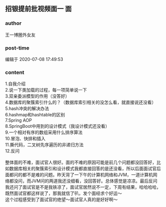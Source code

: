 ## 招银提前批视频面一 面
### author 
王一博圈外女友
### post-time 

编辑于  2020-07-08 17:49:53
### content 
<div class="post-topic-des nc-post-content">
 <div>
  1.自我介绍
 </div>
 <div>
  2.说一下类加载的过程，每一项简单说一下
 </div>
 <div>
  3.双亲委派模型的作用（没答好）
 </div>
 <div>
  4.数据库的聚簇索引什么的？（数据库索引相关的没怎么看，就直接说还没看）
 </div>
 <div>
  5.hash冲突的解决办法
 </div>
 <div>
  6.hashmap和hashtable的区别
 </div>
 <div>
  7.Spring AOP
 </div>
 <div>
  8.SpringBoot中用到的设计模式（我设计模式还没看）
 </div>
 <div>
  9.一个相对有序的数组采用什么排序算法
 </div>
 <div>
  10.冒泡、快排和插入
 </div>
 <div>
  11.撕代码，二叉树先序遍历的非递归方法
 </div>
 <div>
  12.反问
 </div>
 <div>
  <br/>
 </div>
 <div>
  整体面的不难，面试官人很好。面的不难的原因可能是前几个问题都没回答好，比如数据库相关的聚簇索引和设计模式我都直接回答的是还没看，所以后面面试官后面都问的都不是难的问题。昨天背了一下午的计算机网络和JVM，一道计算机网络都没问，而JVM问的两道我还没细看，没回答好。总体感觉是凉凉。最后反问我还问了面试官是不是我铁凉了，面试官居然说不一定，下周有结果，哈哈哈哈，既然面试官都这样说了，那我就信了叭，发个面经求个好运～
 </div>
 <div>
  这个过程感受到了面试官的绝望～面试官人真的是好好啊～
 </div>
</div>
